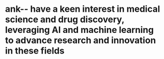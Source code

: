 # ank-- have a keen interest in medical science and drug discovery, leveraging AI and machine learning to advance research and innovation in these fields